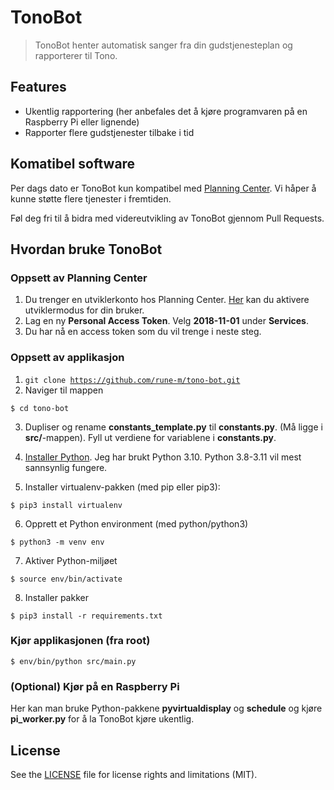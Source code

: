 # TonoBot

> TonoBot henter automatisk sanger fra din gudstjenesteplan og rapporterer til Tono.

## Features

- Ukentlig rapportering (her anbefales det å kjøre programvaren på en Raspberry Pi eller lignende)
- Rapporter flere gudstjenester tilbake i tid

## Komatibel software

Per dags dato er TonoBot kun kompatibel med [Planning Center](https://www.planningcenter.com/). Vi håper å kunne støtte flere tjenester i fremtiden.

Føl deg fri til å bidra med videreutvikling av TonoBot gjennom Pull Requests.

## Hvordan bruke TonoBot

### Oppsett av Planning Center

1. Du trenger en utviklerkonto hos Planning Center. [Her](https://api.planningcenteronline.com/oauth/applications) kan du aktivere utviklermodus for din bruker.
2. Lag en ny **Personal Access Token**. Velg **2018-11-01** under **Services**.
3. Du har nå en access token som du vil trenge i neste steg.

### Oppsett av applikasjon

1. <code>git clone https://github.com/rune-m/tono-bot.git</code>
2. Naviger til mappen

```
$ cd tono-bot
```

3. Dupliser og rename **constants_template.py** til **constants.py**. (Må ligge i **src/**-mappen). Fyll ut verdiene for variablene i **constants.py**.

4. [Installer Python](https://www.python.org/downloads/). Jeg har brukt Python 3.10. Python 3.8-3.11 vil mest sannsynlig fungere.
5. Installer virtualenv-pakken (med pip eller pip3):

```
$ pip3 install virtualenv
```

6. Opprett et Python environment (med python/python3)

```
$ python3 -m venv env
```

7. Aktiver Python-miljøet

```
$ source env/bin/activate
```

8. Installer pakker

```
$ pip3 install -r requirements.txt
```

### Kjør applikasjonen (fra root)

```
$ env/bin/python src/main.py
```

### (Optional) Kjør på en Raspberry Pi

Her kan man bruke Python-pakkene **pyvirtualdisplay** og **schedule** og kjøre **pi_worker.py** for å la TonoBot kjøre ukentlig.

## License

See the [LICENSE](https://github.com/rune-m/tono-bot/blob/main/LICENSE) file for license rights and limitations (MIT).
